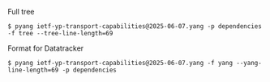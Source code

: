 Full tree
```shell
$ pyang ietf-yp-transport-capabilities@2025-06-07.yang -p dependencies -f tree --tree-line-length=69
```

Format for Datatracker
```shell
$ pyang ietf-yp-transport-capabilities@2025-06-07.yang -f yang --yang-line-length=69 -p dependencies
```